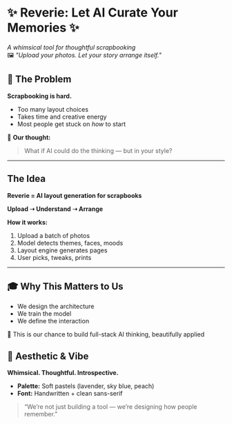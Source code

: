 # ✨ Reverie: Let AI Curate Your Memories ✨

*A whimsical tool for thoughtful scrapbooking*  
🖼️ *"Upload your photos. Let your story arrange itself."*

## 🧩 The Problem

**Scrapbooking is hard.**  

- Too many layout choices  
- Takes time and creative energy  
- Most people get stuck on *how* to start  

🧠 **Our thought:**  
> What if AI could do the thinking — but in your style?

---

## The Idea

**Reverie = AI layout generation for scrapbooks**  

**Upload ➝ Understand ➝ Arrange**  

**How it works:**  
1. Upload a batch of photos  
2. Model detects themes, faces, moods  
3. Layout engine generates pages  
4. User picks, tweaks, prints  

---

## 🎓 Why This Matters to Us

- We design the architecture  
- We train the model  
- We define the interaction  

🧠 This is our chance to build full-stack AI thinking, beautifully applied  

## 🎨 Aesthetic & Vibe

**Whimsical. Thoughtful. Introspective.**  

- **Palette:** Soft pastels (lavender, sky blue, peach)  
- **Font:** Handwritten + clean sans-serif   

> “We’re not just building a tool — we’re designing how people remember.”
